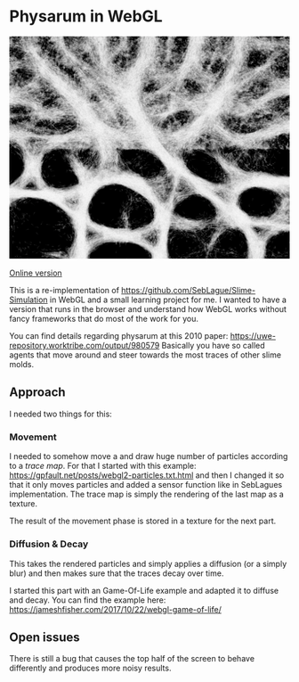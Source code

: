 # Physarum in WebGL

![](physarum.png)

[Online version](https://maximilianklein.github.io/physarum/)

This is a re-implementation of https://github.com/SebLague/Slime-Simulation in WebGL and a small learning project for me.
I wanted to have a version that runs in the browser and understand how WebGL works without fancy frameworks that do
most of the work for you.

You can find details regarding physarum at this 2010 paper: https://uwe-repository.worktribe.com/output/980579
Basically you have so called agents that move around and steer towards the most traces of other slime molds.

## Approach

I needed two things for this:

### Movement

I needed to somehow move a and draw huge number of particles according to a *trace map*.
For that I started with this example: https://gpfault.net/posts/webgl2-particles.txt.html
and then I changed it so that it only moves particles and added a sensor function like in
SebLagues implementation. The trace map is simply the rendering of the last map as a texture.

The result of the movement phase is stored in a texture for the next part.

### Diffusion & Decay

This takes the rendered particles and simply applies a diffusion (or a simply blur) and
then makes sure that the traces decay over time.

I started this part with an Game-Of-Life example and adapted it to diffuse and decay. You can find the example here: https://jameshfisher.com/2017/10/22/webgl-game-of-life/

## Open issues

There is still a bug that causes the top half of the screen to behave differently and produces more noisy results.